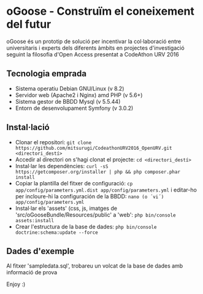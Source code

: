 # oGoose - Construïm el coneixement del futur
oGoose és un prototip de solució per incentivar la col·laboració entre universitaris i experts dels diferents àmbits en projectes d'investigació seguint la filosofia d'Open Access presentat a CodeAthon URV 2016

## Tecnologia emprada
- Sistema operatiu Debian GNU/Linux (v 8.2)
- Servidor web (Apache2 i Nginx) amd PHP (v 5.6+)
- Sistema gestor de BBDD Mysql (v 5.5.44)
- Entorn de desenvolupament Symfony (v 3.0.2)

## Instal·lació
- Clonar el repositori: ```git clone https://github.com/mitsurugi/CodeathonURV2016_OpenURV.git <directori_destí>```
- Accedir al directori on s'hagi clonat el projecte: ```cd <directori_destí>```
- Instal·lar les dependències: ```curl -sS https://getcomposer.org/installer | php && php composer.phar install```
- Copiar la plantilla del fitxer de configuració: ```cp app/config/parameters.yml.dist app/config/parameters.yml``` i editar-ho per incloure-hi la configuración de la BBDD: ```nano (o ´vi´) app/config/parameters.yml```
- Instal·lar els 'assets' (css, js, imatges de 'src/oGooseBundle/Resources/public' a 'web': ```php bin/console assets:install```
- Crear l'estructura de la base de dades: ```php bin/console doctrine:schema:update --force```

## Dades d'exemple
Al fitxer 'sampledata.sql', trobareu un volcat de la base de dades amb informació de prova

Enjoy :)